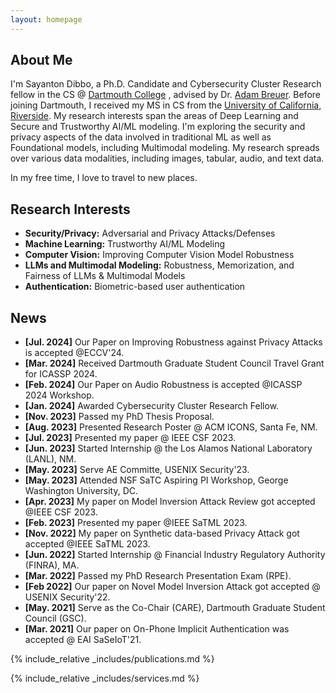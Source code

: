 ```yaml
---
layout: homepage
---
```


## About Me

I'm Sayanton Dibbo, a Ph.D. Candidate and Cybersecurity Cluster Research fellow in the CS @ <a href="https://web.cs.dartmouth.edu/">Dartmouth College</a> , advised by Dr. <a href="https://www.adambreuer.com/">Adam Breuer</a>. Before joining Dartmouth, I received my MS in CS from the <a href="https://www1.cs.ucr.edu/">University of California, Riverside</a>. 
My research interests span the areas of Deep Learning and Secure and Trustworthy AI/ML modeling.  I'm exploring the security and privacy aspects of the data involved in traditional ML as well as Foundational models, including Multimodal modeling. My research spreads over various data modalities, including images, tabular, audio, and text data.

In my free time, I love to travel to new places.


## Research Interests

- **Security/Privacy:** Adversarial and Privacy Attacks/Defenses
- **Machine Learning:** Trustworthy AI/ML Modeling
- **Computer Vision:** Improving Computer Vision Model Robustness
- **LLMs and Multimodal Modeling:** Robustness, Memorization, and Fairness of LLMs & Multimodal Models
- **Authentication:** Biometric-based user authentication


## News

- **[Jul. 2024]** Our Paper on Improving Robustness against Privacy Attacks is accepted @ECCV'24.
- **[Mar. 2024]** Received Dartmouth Graduate Student Council Travel Grant for ICASSP 2024.
- **[Feb. 2024]** Our Paper on Audio Robustness is accepted @ICASSP 2024 Workshop.
- **[Jan. 2024]** Awarded Cybersecurity Cluster Research Fellow.
- **[Nov. 2023]** Passed my PhD Thesis Proposal.
- **[Aug. 2023]** Presented Research Poster @ ACM ICONS, Santa Fe, NM.
- **[Jul. 2023]** Presented my paper @ IEEE CSF 2023.
- **[Jun. 2023]** Started Internship @ the Los Alamos National Laboratory (LANL), NM.
- **[May. 2023]** Serve AE Committe, USENIX Security'23.
- **[May. 2023]** Attended NSF SaTC Aspiring PI Workshop, George Washington University, DC.
- **[Apr. 2023]** My paper on Model Inversion Attack Review got accepted @IEEE CSF 2023.
- **[Feb. 2023]** Presented my paper @IEEE SaTML 2023.
- **[Nov. 2022]** My paper on Synthetic data-based Privacy Attack got accepted @IEEE SaTML 2023.
- **[Jun. 2022]** Started Internship @ Financial Industry Regulatory Authority (FINRA), MA.
- **[Mar. 2022]** Passed my PhD Research Presentation Exam (RPE).
- **[Feb 2022]** Our paper on Novel Model Inversion Attack got accepted @ USENIX Security'22.
- **[May. 2021]** Serve as the Co-Chair (CARE), Dartmouth Graduate Student Council (GSC).
- **[Mar. 2021]** Our paper on On-Phone Implicit Authentication was accepted @ EAI SaSeIoT'21.


{% include_relative _includes/publications.md %}

{% include_relative _includes/services.md %}
